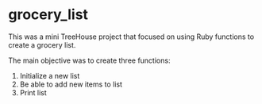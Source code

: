 # grocery_list
This was a mini TreeHouse project that focused on using Ruby functions to create a grocery list.

The main objective was to create three functions: 

1. Initialize a new list
2. Be able to add new items to list
3. Print list

